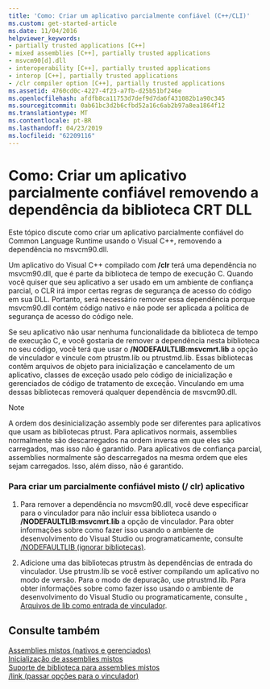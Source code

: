 ```yaml
---
title: 'Como: Criar um aplicativo parcialmente confiável (C++/CLI)'
ms.custom: get-started-article
ms.date: 11/04/2016
helpviewer_keywords:
- partially trusted applications [C++]
- mixed assemblies [C++], partially trusted applications
- msvcm90[d].dll
- interoperability [C++], partially trusted applications
- interop [C++], partially trusted applications
- /clr compiler option [C++], partially trusted applications
ms.assetid: 4760cd0c-4227-4f23-a7fb-d25b51bf246e
ms.openlocfilehash: afdfb8ca11753d7def9d7da6f431082b1a90c345
ms.sourcegitcommit: 0ab61bc3d2b6cfbd52a16c6ab2b97a8ea1864f12
ms.translationtype: MT
ms.contentlocale: pt-BR
ms.lasthandoff: 04/23/2019
ms.locfileid: "62209116"
---
```

# <a name="how-to-create-a-partially-trusted-application-by-removing-dependency-on-the-crt-library-dll"></a>Como: Criar um aplicativo parcialmente confiável removendo a dependência da biblioteca CRT DLL

Este tópico discute como criar um aplicativo parcialmente confiável do Common Language Runtime usando o Visual C++, removendo a dependência no msvcm90.dll.

Um aplicativo do Visual C++ compilado com **/clr** terá uma dependência no msvcm90.dll, que é parte da biblioteca de tempo de execução C. Quando você quiser que seu aplicativo a ser usado em um ambiente de confiança parcial, o CLR irá impor certas regras de segurança de acesso do código em sua DLL. Portanto, será necessário remover essa dependência porque msvcm90.dll contém código nativo e não pode ser aplicada a política de segurança de acesso do código nele.

Se seu aplicativo não usar nenhuma funcionalidade da biblioteca de tempo de execução C, e você gostaria de remover a dependência nesta biblioteca no seu código, você terá que usar o **/NODEFAULTLIB:msvcmrt.lib** a opção de vinculador e vincule com ptrustm.lib ou ptrustmd.lib. Essas bibliotecas contêm arquivos de objeto para inicialização e cancelamento de um aplicativo, classes de exceção usado pelo código de inicialização e gerenciados de código de tratamento de exceção. Vinculando em uma dessas bibliotecas removerá qualquer dependência de msvcm90.dll.

> [!NOTE]
>  A ordem dos desinicialização assembly pode ser diferentes para aplicativos que usam as bibliotecas ptrust. Para aplicativos normais, assemblies normalmente são descarregados na ordem inversa em que eles são carregados, mas isso não é garantido. Para aplicativos de confiança parcial, assemblies normalmente são descarregados na mesma ordem que eles sejam carregados. Isso, além disso, não é garantido.

### <a name="to-create-a-partially-trusted-mixed-clr-application"></a>Para criar um parcialmente confiável misto (/ clr) aplicativo

1. Para remover a dependência no msvcm90.dll, você deve especificar para o vinculador para não incluir essa biblioteca usando o **/NODEFAULTLIB:msvcmrt.lib** a opção de vinculador. Para obter informações sobre como fazer isso usando o ambiente de desenvolvimento do Visual Studio ou programaticamente, consulte [/NODEFAULTLIB (ignorar bibliotecas)](../build/reference/nodefaultlib-ignore-libraries.md).

1. Adicione uma das bibliotecas ptrustm às dependências de entrada do vinculador. Use ptrustm.lib se você estiver compilando um aplicativo no modo de versão. Para o modo de depuração, use ptrustmd.lib. Para obter informações sobre como fazer isso usando o ambiente de desenvolvimento do Visual Studio ou programaticamente, consulte [. Arquivos de lib como entrada de vinculador](../build/reference/dot-lib-files-as-linker-input.md).

## <a name="see-also"></a>Consulte também

[Assemblies mistos (nativos e gerenciados)](../dotnet/mixed-native-and-managed-assemblies.md)<br/>
[Inicialização de assemblies mistos](../dotnet/initialization-of-mixed-assemblies.md)<br/>
[Suporte de biblioteca para assemblies mistos](../dotnet/library-support-for-mixed-assemblies.md)<br/>
[/link (passar opções para o vinculador)](../build/reference/link-pass-options-to-linker.md)
